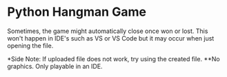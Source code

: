 # Python Hangman Game
Sometimes, the game might automatically close once won or lost.
This won't happen in IDE's such as VS or VS Code but it may occur when just opening the file.

*Side Note: If uploaded file does not work, try using the created file.
**No graphics. Only playable in an IDE.
